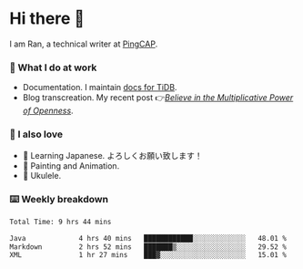 # Hi there 👋

I am Ran, a technical writer at [PingCAP](https://pingcap.com/).

### 📝 What I do at work

- Documentation. I maintain [docs for TiDB](https://github.com/pingcap/docs).
- Blog transcreation. My recent post 👉[*Believe in the Multiplicative Power of Openness*](https://pingcap.com/blog/believe-in-the-multiplicative-power-of-openness-open-source-community).

### 🤠 I also love

- 💬 Learning Japanese. よろしくお願い致します！
- 🎨 Painting and Animation.
- 🎵 Ukulele.

### ⌨️ Weekly breakdown

<!--START_SECTION:waka-->

```txt
Total Time: 9 hrs 44 mins

Java             4 hrs 40 mins   ████████████░░░░░░░░░░░░░   48.01 %
Markdown         2 hrs 52 mins   ███████▒░░░░░░░░░░░░░░░░░   29.52 %
XML              1 hr 27 mins    ███▓░░░░░░░░░░░░░░░░░░░░░   15.01 %
```

<!--END_SECTION:waka-->
